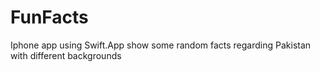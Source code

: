 FunFacts
========

Iphone app using Swift.App show some random facts regarding Pakistan with different backgrounds

